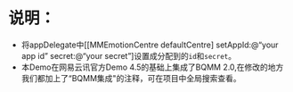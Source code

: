 # 说明：
- 将appDelegate中[[MMEmotionCentre defaultCentre] setAppId:@“your app id” secret:@“your secret”]设置成分配到的`id`和`secret`。
- 本Demo在网易云讯官方Demo 4.5的基础上集成了BQMM 2.0,在修改的地方我们都加上了“BQMM集成"的注释，可在项目中全局搜索查看。